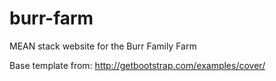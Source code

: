 # burr-farm
MEAN stack website for the Burr Family Farm

Base template from:
http://getbootstrap.com/examples/cover/